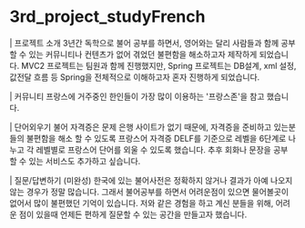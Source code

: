 # 3rd_project_studyFrench


| 프로젝트 소개
3년간 독학으로 불어 공부를 하면서, 영어와는 달리 사람들과 함께 공부 할 수 있는 커뮤니티나 컨텐츠가 없어
겪었던 불편함을 해소하고자 제작하게 되었습니다. MVC2 프로젝트는 팀원과 함께 진행했지만,
Spring 프로젝트는 DB설계, xml 설정, 값전달 흐름 등 Spring을 전체적으로 이해하고자 혼자 진행하게 되었습니다.

| 커뮤니티
프랑스에 거주중인 한인들이 가장 많이 이용하는 '프랑스존'을 참고 했습니다.

| 단어외우기 
불어 자격증은 문제 은행 사이트가 없기 때문에, 자격증을 준비하고 있는분들의 불편함을 해소 할 수 있도록
프랑스어 자격증 DELF를 기준으로 레벨을 6단계로 나누고 각 레벨별로 프랑스어 단어를 외울 수 있도록 했습니다.
추후 회화나 문장을 공부 할 수 있는 서비스도 추가하고 싶습니다.

| 질문/답변하기 (미완성)
한국에 있는 불어사전은 정확하지 않거나 결과가 아예 나오지 않는 경우가 정말 많습니다.
그래서 불어공부를 하면서 어려운점이 있으면 물어볼곳이 없어서 많이 불편했던 기억이 있습니다.
저와 같은 경험을 하고 계신 분들을 위해, 어려운 점이 있을때 언제든 편하게 질문할 수 있는 공간을 만들고자 했습니다.
